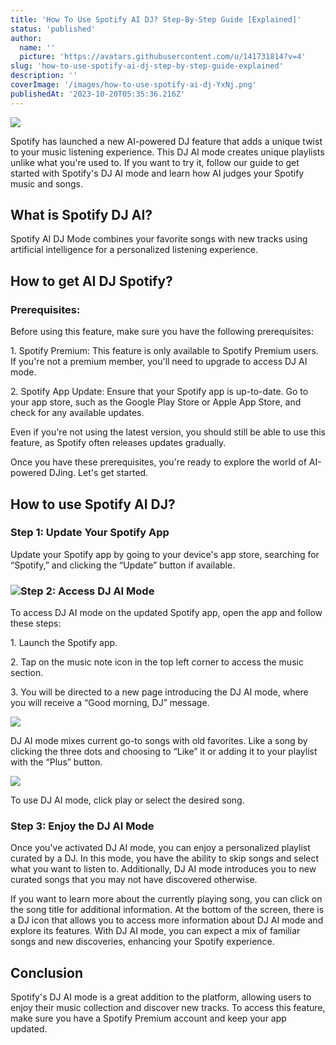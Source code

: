 ```yaml
---
title: 'How To Use Spotify AI DJ? Step-By-Step Guide [Explained]'
status: 'published'
author:
  name: ''
  picture: 'https://avatars.githubusercontent.com/u/141731814?v=4'
slug: 'how-to-use-spotify-ai-dj-step-by-step-guide-explained'
description: ''
coverImage: '/images/how-to-use-spotify-ai-dj-YxNj.png'
publishedAt: '2023-10-20T05:35:36.216Z'
---
```


![](/images/how-to-use-spotify-ai-dj-Q2Mj.png)

Spotify has launched a new AI-powered DJ feature that adds a unique twist to your music listening experience. This DJ AI mode creates unique playlists unlike what you're used to. If you want to try it, follow our guide to get started with Spotify's DJ AI mode and learn how AI judges your Spotify music and songs.

## **What is Spotify DJ AI?**

Spotify AI DJ Mode combines your favorite songs with new tracks using artificial intelligence for a personalized listening experience.

## **How to get AI DJ Spotify?**

### **Prerequisites:**

Before using this feature, make sure you have the following prerequisites:

1\. Spotify Premium: This feature is only available to Spotify Premium users. If you're not a premium member, you'll need to upgrade to access DJ AI mode.

2\. Spotify App Update: Ensure that your Spotify app is up-to-date. Go to your app store, such as the Google Play Store or Apple App Store, and check for any available updates.

Even if you're not using the latest version, you should still be able to use this feature, as Spotify often releases updates gradually.

Once you have these prerequisites, you're ready to explore the world of AI-powered DJing. Let's get started.

## **How to use Spotify AI DJ?**

### **Step 1: Update Your Spotify App**

Update your Spotify app by going to your device's app store, searching for “Spotify,” and clicking the “Update” button if available.

### ![](/images/image-29-1024x293-QxMz.png)**Step 2: Access DJ AI Mode**<br>



To access DJ AI mode on the updated Spotify app, open the app and follow these steps:

1\. Launch the Spotify app.

2\. Tap on the music note icon in the top left corner to access the music section.

3\. You will be directed to a new page introducing the DJ AI mode, where you will receive a “Good morning, DJ” message.

![](/images/how-to-use-dj-ai-mode-on-spotify-1024x576-gzMD.png)

DJ AI mode mixes current go-to songs with old favorites. Like a song by clicking the three dots and choosing to “Like” it or adding it to your playlist with the “Plus” button.

![](/images/dj-ai-mode-on-spotify-1024x576-gwND.png)

To use DJ AI mode, click play or select the desired song.

### **Step 3: Enjoy the DJ AI Mode**

Once you've activated DJ AI mode, you can enjoy a personalized playlist curated by a DJ. In this mode, you have the ability to skip songs and select what you want to listen to. Additionally, DJ AI mode introduces you to new curated songs that you may not have discovered otherwise.

If you want to learn more about the currently playing song, you can click on the song title for additional information. At the bottom of the screen, there is a DJ icon that allows you to access more information about DJ AI mode and explore its features. With DJ AI mode, you can expect a mix of familiar songs and new discoveries, enhancing your Spotify experience.

## **Conclusion**

Spotify's DJ AI mode is a great addition to the platform, allowing users to enjoy their music collection and discover new tracks. To access this feature, make sure you have a Spotify Premium account and keep your app updated.


